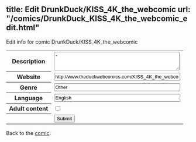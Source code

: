 title: Edit DrunkDuck/KISS_4K_the_webcomic
url: "/comics/DrunkDuck_KISS_4K_the_webcomic_edit.html"
---
Edit info for comic DrunkDuck/KISS_4K_the_webcomic

<form name="comic" action="http://gaepostmail.appspot.com/comic/" method="post">
<table class="comicinfo">
<tr>
<th>Description</th><td><textarea name="description" cols="40" rows="3">-</textarea></td>
</tr>
<tr>
<th>Website</th><td><input type="text" name="url" value="http://www.theduckwebcomics.com/KISS_4K_the_webcomic/" size="40"/></td>
</tr>
<tr>
<th>Genre</th><td><input type="text" name="genre" value="Other" size="40"/></td>
</tr>
<tr>
<th>Language</th><td><input type="text" name="language" value="English" size="40"/></td>
</tr>
<tr>
<th>Adult content</th><td><input type="checkbox" name="adult" value="adult" /></td>
</tr>
<tr>
<th></th><td>
<input type="hidden" name="comic" value="DrunkDuck_KISS_4K_the_webcomic" />
<input type="submit" name="submit" value="Submit" />
</td>
</tr>
</table>
</form>

Back to the [comic](DrunkDuck_KISS_4K_the_webcomic.html).
